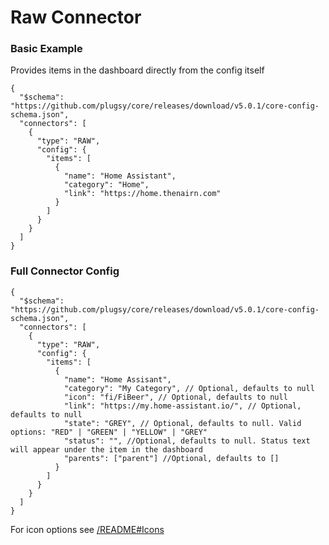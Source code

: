 # Raw Connector

### Basic Example

Provides items in the dashboard directly from the config itself

```jsonc
{
  "$schema": "https://github.com/plugsy/core/releases/download/v5.0.1/core-config-schema.json",
  "connectors": [
    {
      "type": "RAW",
      "config": {
        "items": [
          {
            "name": "Home Assistant",
            "category": "Home",
            "link": "https://home.thenairn.com"
          }
        ]
      }
    }
  ]
}
```

### Full Connector Config

```jsonc
{
  "$schema": "https://github.com/plugsy/core/releases/download/v5.0.1/core-config-schema.json",
  "connectors": [
    {
      "type": "RAW",
      "config": {
        "items": [
          {
            "name": "Home Assisant",
            "category": "My Category", // Optional, defaults to null
            "icon": "fi/FiBeer", // Optional, defaults to null
            "link": "https://my.home-assistant.io/", // Optional, defaults to null
            "state": "GREY", // Optional, defaults to null. Valid options: "RED" | "GREEN" | "YELLOW" | "GREY"
            "status": "", //Optional, defaults to null. Status text will appear under the item in the dashboard
            "parents": ["parent"] //Optional, defaults to []
          }
        ]
      }
    }
  ]
}
```

For icon options see [/README#Icons](/README#Icons)
